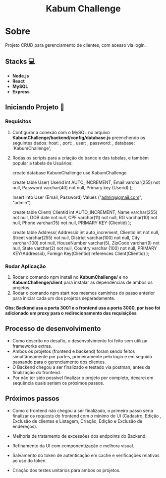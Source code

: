 <h1 align="center">Kabum Challenge</h1>

# Sobre 

Projeto CRUD para gerenciamento de clientes, com acesso via login.

## Stacks 💻

- **Node.js**
- **React** 
- **MySQL**
- **Express**

## Iniciando Projeto 🚀

### Requisitos

1. Configurar a conexão com o MySQL no arquivo **KabumChallenge/backend/config/database.js** preenchendo os seguintes dados: 
    host:  ,
    port:  ,
    user:  ,
    password:  ,
    database: 'KabumChallenge',

2. Rodas os scripts para a criação do banco e das tabelas, e também popular a tabela de Usuários:

    <p>create database KabumChallenge
    use KabumChallenge

    create table User(
    Userid int AUTO_INCREMENT,
    Email varchar(255) not null,
    Password varchar(40) not null,
    Primary key (Userid)
    );

    Insert into User (Email, Password) Values ("admin@gmail.com", "admin")

    create table Client(
    Clientid int AUTO_INCREMENT,
    Name varchar(255) not null,
    DOB date not null,
    CPF varchar(11) not null,
    RG varchar(10) not null,
    Phone varchar(15) not null,
    PRIMARY KEY (Clientid)
    );

    create table Address(
    Addressid int auto_increment,
    Clientid int not null,
    Street varchar(255) not null,
    District varchar(100) not null,
    City varchar(100) not null,
    HouseNumber varchar(5),
    ZipCode varchar(9) not null,
    State varchar(2) not null,
    Country varchar (100) not null,
    PRIMARY KEY(Addressid),
    Foreign Key(Clientid) references Client(Clientid)
    ); <p>

### Rodar Aplicação

1. Rodar o comando npm install no **KabumChallenge/** e no **KabumChallenge/client** para instalar as dependências de ambos os projetos. 
2. Rodar o comando npm start nos mesmos caminhos do passo anterior para iniciar cada um dos projetos separadamente.

**Obs: Backend usa a porta 3001 e o frontend usa a porta 3000, por isso foi adicionado um proxy para o redirecionamento das requisições**


## Processo de desenvolvimento

- Como descrito no desafio, o desenvolvimento foi feito sem utilizar frameworks extras.
- Ambos os projetos (frontend e backend) foram sendo feitos simultâneamente por partes, primeiramente pelo login e em seguida passando para o gerenciamento dos clientes.
- O Backend chegou a ser finalizado e testado via postman, antes da finalização do frontend. 
- Por não ter sido possível finalizar o projeto por completo, dexarei em sequência quais seriam os próximos passos.

## Próximos passos

- Como o frontend não chegou a ser finalizado, o primeiro passo seria finalizar os requests do frontend com o mínimo de UI (Cadastro, Edição , Exclusão de clientes e Listagem, Criação, Edição e Exclusão de endereços).

- Melhoria de tratamento de excessões dos endpoints do Backend.

- Refinamento da UI com componentização e melhora visual. 

- Salvamento do token de autenticação em cache e verificações relativas ao uso do token.

- Criação dos testes unitários para ambos os projetos. 


